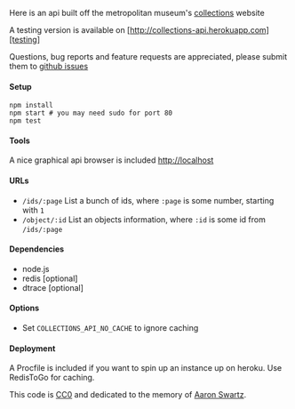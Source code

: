 Here is an api built off the metropolitan museum's [collections][collections] website

A testing version is available on [http://collections-api.herokuapp.com][testing]

Questions, bug reports and feature requests are appreciated, please submit them to [github issues][issues]

#### Setup

    npm install
    npm start # you may need sudo for port 80
    npm test

#### Tools

  A nice graphical api browser is included [http://localhost][localhost]

#### URLs

  * `/ids/:page` List a bunch of ids, where `:page` is some number, starting with `1`
  * `/object/:id` List an objects information, where `:id` is some id from `/ids/:page`

#### Dependencies

  * node.js
  * redis [optional]
  * dtrace [optional]

#### Options

  * Set `COLLECTIONS_API_NO_CACHE` to ignore caching

#### Deployment

  A Procfile is included if you want to spin up an instance up on heroku. Use RedisToGo for caching.


This code is [CC0][CC0] and dedicated to the memory of [Aaron Swartz][Aaron Swartz].

[collections]: http://www.metmuseum.org/collections
[issues]: https://github.com/jedahan/collections-api/issues
[localhost]: http://localhost
[CC0]: http://creativecommons.org/publicdomain/zero/1.0
[Aaron Swartz]: http://en.wikipedia.org/wiki/Aaron_Swartz
[testing]: http://collections-api.herokuapp.com